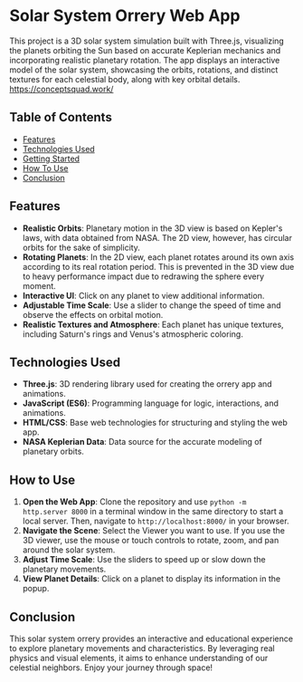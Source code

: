 # Solar System Orrery Web App

This project is a 3D solar system simulation built with Three.js, visualizing the planets orbiting the Sun based on accurate Keplerian mechanics and incorporating realistic planetary rotation. The app displays an interactive model of the solar system, showcasing the orbits, rotations, and distinct textures for each celestial body, along with key orbital details.
https://conceptsquad.work/

## Table of Contents

- [Features](#features)
- [Technologies Used](#technologies-used)
- [Getting Started](#getting-started)
- [How To Use](#How-to-Use)
- [Conclusion](#Conclusion)

## Features

- **Realistic Orbits**: Planetary motion in the 3D view is based on Kepler's laws, with data obtained from NASA. The 2D view, however, has circular orbits for the sake of simplicity.
- **Rotating Planets**: In the 2D view, each planet rotates around its own axis according to its real rotation period. This is prevented in the 3D view due to heavy performance impact due to redrawing the sphere every moment.
- **Interactive UI**: Click on any planet to view additional information.
- **Adjustable Time Scale**: Use a slider to change the speed of time and observe the effects on orbital motion.
- **Realistic Textures and Atmosphere**: Each planet has unique textures, including Saturn's rings and Venus's atmospheric coloring.


## Technologies Used

- **Three.js**: 3D rendering library used for creating the orrery app and animations.
- **JavaScript (ES6)**: Programming language for logic, interactions, and animations.
- **HTML/CSS**: Base web technologies for structuring and styling the web app.
- **NASA Keplerian Data**: Data source for the accurate modeling of planetary orbits.

## How to Use

1. **Open the Web App**: Clone the repository and use `python -m http.server 8000` in a terminal window in the same directory to start a local server. Then, navigate to `http://localhost:8000/` in your browser.
2. **Navigate the Scene**: Select the Viewer you want to use. If you use the 3D viewer, use the mouse or touch controls to rotate, zoom, and pan around the solar system.
3. **Adjust Time Scale**: Use the sliders to speed up or slow down the planetary movements.
4. **View Planet Details**: Click on a planet to display its information in the popup.


## Conclusion

This solar system orrery provides an interactive and educational experience to explore planetary movements and characteristics. By leveraging real physics and visual elements, it aims to enhance understanding of our celestial neighbors. Enjoy your journey through space!

   
